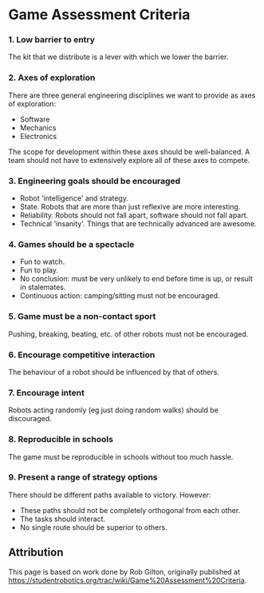 # Game Assessment Criteria

### 1. Low barrier to entry

The kit that we distribute is a lever with which we lower the barrier.

### 2. Axes of exploration

There are three general engineering disciplines we want to provide as axes of exploration:

- Software
- Mechanics
- Electronics

The scope for development within these axes should be well-balanced. A team should not have to extensively explore all of these axes to compete.

### 3. Engineering goals should be encouraged

- Robot 'intelligence' and strategy.
- State. Robots that are more than just reflexive are more interesting.
- Reliability. Robots should not fall apart, software should not fall apart.
- Technical 'insanity'. Things that are technically advanced are awesome.

### 4. Games should be a spectacle

- Fun to watch.
- Fun to play.
- No conclusion: must be very unlikely to end before time is up, or result in stalemates.
- Continuous action: camping/sitting must not be encouraged.

### 5. Game must be a non-contact sport

Pushing, breaking, beating, etc. of other robots must not be encouraged.

### 6. Encourage competitive interaction

The behaviour of a robot should be influenced by that of others.

### 7. Encourage intent

Robots acting randomly (eg just doing random walks) should be discouraged.

### 8. Reproducible in schools

The game must be reproducible in schools without too much hassle.

### 9. Present a range of strategy options

There should be different paths available to victory. However:

- These paths should not be completely orthogonal from each other.
- The tasks should interact.
- No single route should be superior to others.

## Attribution

This page is based on work done by Rob Gilton, originally published at https://studentrobotics.org/trac/wiki/Game%20Assessment%20Criteria.
